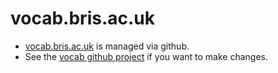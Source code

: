 vocab.bris.ac.uk
================

* [vocab.bris.ac.uk](http://vocab.bris.ac.uk) is managed via github.
* See the [vocab github project](https://github.com/ilrt/vocab/) if you want to make changes.
